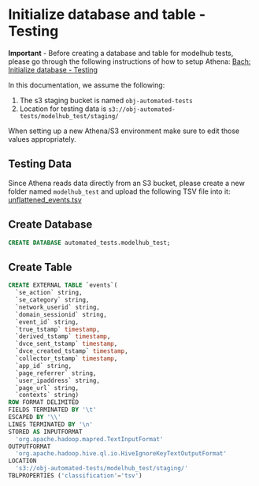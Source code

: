 # Initialize database and table - Testing

**Important** - Before creating a database and table for modelhub tests, please go through the following
instructions of how to setup Athena: [Bach: Initialize database - Testing](https://github.com/objectiv/objectiv-analytics/blob/main/bach/tests/athena-setup-test-db.md)

In this documentation, we assume the following:
1. The s3 staging bucket is named `obj-automated-tests`
2. Location for testing data is `s3://obj-automated-tests/modelhub_test/staging/`

When setting up a new Athena/S3 environment make sure to edit those values appropriately.

## Testing Data 
Since Athena reads data directly from an S3 bucket,  please create a new folder named
`modelhub_test` and upload the following TSV file into it: [unflattened_events.tsv](https://github.com/objectiv/objectiv-analytics/tree/main/modelhub/tests_modelhub/doc_testing_setups/athena_test_setup/unflattened_events.tsv)

## Create Database
```sql
CREATE DATABASE automated_tests.modelhub_test;
```

## Create Table

```sql
CREATE EXTERNAL TABLE `events`(
  `se_action` string, 
  `se_category` string, 
  `network_userid` string, 
  `domain_sessionid` string,
  `event_id` string, 
  `true_tstamp` timestamp, 
  `derived_tstamp` timestamp, 
  `dvce_sent_tstamp` timestamp, 
  `dvce_created_tstamp` timestamp, 
  `collector_tstamp` timestamp, 
  `app_id` string, 
  `page_referrer` string, 
  `user_ipaddress` string, 
  `page_url` string, 
  `contexts` string)
ROW FORMAT DELIMITED
FIELDS TERMINATED BY '\t'
ESCAPED BY '\\'
LINES TERMINATED BY '\n'
STORED AS INPUTFORMAT 
  'org.apache.hadoop.mapred.TextInputFormat' 
OUTPUTFORMAT 
  'org.apache.hadoop.hive.ql.io.HiveIgnoreKeyTextOutputFormat'
LOCATION
  's3://obj-automated-tests/modelhub_test/staging/'
TBLPROPERTIES ('classification'='tsv')
```
